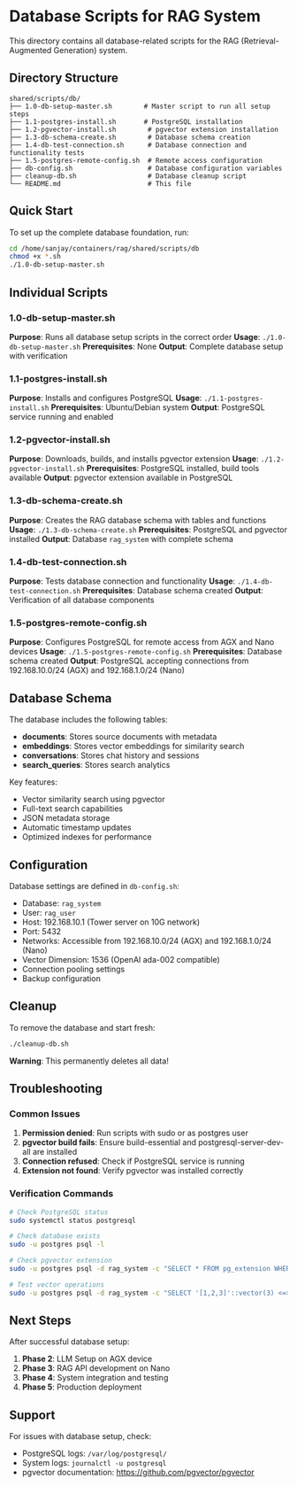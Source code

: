 # Database Scripts for RAG System

This directory contains all database-related scripts for the RAG (Retrieval-Augmented Generation) system.

## Directory Structure

```
shared/scripts/db/
├── 1.0-db-setup-master.sh        # Master script to run all setup steps
├── 1.1-postgres-install.sh       # PostgreSQL installation
├── 1.2-pgvector-install.sh        # pgvector extension installation
├── 1.3-db-schema-create.sh        # Database schema creation
├── 1.4-db-test-connection.sh      # Database connection and functionality tests
├── 1.5-postgres-remote-config.sh  # Remote access configuration
├── db-config.sh                   # Database configuration variables
├── cleanup-db.sh                  # Database cleanup script
└── README.md                      # This file
```

## Quick Start

To set up the complete database foundation, run:

```bash
cd /home/sanjay/containers/rag/shared/scripts/db
chmod +x *.sh
./1.0-db-setup-master.sh
```

## Individual Scripts

### 1.0-db-setup-master.sh
**Purpose**: Runs all database setup scripts in the correct order
**Usage**: `./1.0-db-setup-master.sh`
**Prerequisites**: None
**Output**: Complete database setup with verification

### 1.1-postgres-install.sh
**Purpose**: Installs and configures PostgreSQL
**Usage**: `./1.1-postgres-install.sh`
**Prerequisites**: Ubuntu/Debian system
**Output**: PostgreSQL service running and enabled

### 1.2-pgvector-install.sh
**Purpose**: Downloads, builds, and installs pgvector extension
**Usage**: `./1.2-pgvector-install.sh`
**Prerequisites**: PostgreSQL installed, build tools available
**Output**: pgvector extension available in PostgreSQL

### 1.3-db-schema-create.sh
**Purpose**: Creates the RAG database schema with tables and functions
**Usage**: `./1.3-db-schema-create.sh`
**Prerequisites**: PostgreSQL and pgvector installed
**Output**: Database `rag_system` with complete schema

### 1.4-db-test-connection.sh
**Purpose**: Tests database connection and functionality
**Usage**: `./1.4-db-test-connection.sh`
**Prerequisites**: Database schema created
**Output**: Verification of all database components

### 1.5-postgres-remote-config.sh
**Purpose**: Configures PostgreSQL for remote access from AGX and Nano devices
**Usage**: `./1.5-postgres-remote-config.sh`
**Prerequisites**: Database schema created
**Output**: PostgreSQL accepting connections from 192.168.10.0/24 (AGX) and 192.168.1.0/24 (Nano)

## Database Schema

The database includes the following tables:

- **documents**: Stores source documents with metadata
- **embeddings**: Stores vector embeddings for similarity search
- **conversations**: Stores chat history and sessions
- **search_queries**: Stores search analytics

Key features:
- Vector similarity search using pgvector
- Full-text search capabilities
- JSON metadata storage
- Automatic timestamp updates
- Optimized indexes for performance

## Configuration

Database settings are defined in `db-config.sh`:

- Database: `rag_system`
- User: `rag_user`
- Host: 192.168.10.1 (Tower server on 10G network)
- Port: 5432
- Networks: Accessible from 192.168.10.0/24 (AGX) and 192.168.1.0/24 (Nano)
- Vector Dimension: 1536 (OpenAI ada-002 compatible)
- Connection pooling settings
- Backup configuration

## Cleanup

To remove the database and start fresh:

```bash
./cleanup-db.sh
```

**Warning**: This permanently deletes all data!

## Troubleshooting

### Common Issues

1. **Permission denied**: Run scripts with sudo or as postgres user
2. **pgvector build fails**: Ensure build-essential and postgresql-server-dev-all are installed
3. **Connection refused**: Check if PostgreSQL service is running
4. **Extension not found**: Verify pgvector was installed correctly

### Verification Commands

```bash
# Check PostgreSQL status
sudo systemctl status postgresql

# Check database exists
sudo -u postgres psql -l

# Check pgvector extension
sudo -u postgres psql -d rag_system -c "SELECT * FROM pg_extension WHERE extname = 'vector';"

# Test vector operations
sudo -u postgres psql -d rag_system -c "SELECT '[1,2,3]'::vector(3) <=> '[4,5,6]'::vector(3);"
```

## Next Steps

After successful database setup:

1. **Phase 2**: LLM Setup on AGX device
2. **Phase 3**: RAG API development on Nano
3. **Phase 4**: System integration and testing
4. **Phase 5**: Production deployment

## Support

For issues with database setup, check:
- PostgreSQL logs: `/var/log/postgresql/`
- System logs: `journalctl -u postgresql`
- pgvector documentation: https://github.com/pgvector/pgvector